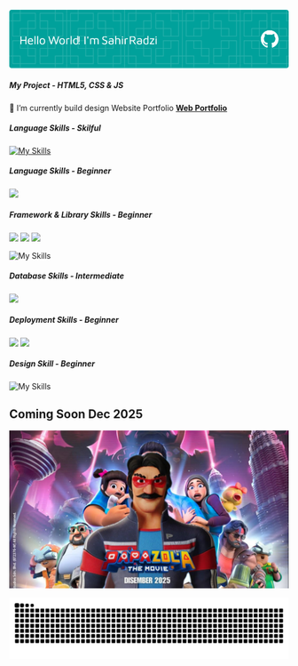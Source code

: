 <!-- ## Hello World! I'm Sahir Radzi👋 -->

![SahirRadzi](img/new_header.png)

<!--
**SahirRadzi/sahirradzi** is a ✨ _special_ ✨ repository because its `README.md` (this file) appears on your GitHub profile.

Here are some ideas to get you started:

- 🔭 I’m currently working on ...
- 🌱 I’m currently learning ...
- 👯 I’m looking to collaborate on ...
- 🤔 I’m looking for help with ...
- 💬 Ask me about ...
- 📫 How to reach me: ...
- 😄 Pronouns: ...
- ⚡ Fun fact: ...
-->

<!-- - 🔭 I’m currently **student**
- 🌱 I’m currently learning [**Laravel 12**](https://laravel.com/) -->

##### My Project - HTML5, CSS & JS

🌱 I’m currently build design Website Portfolio [**Web Portfolio**](https://sahirradzi.com)

##### Language Skills - Skilful

[![My Skills](https://skillicons.dev/icons?i=html,css,php)](https://skillicons.dev)

##### Language Skills - Beginner

<img src="https://img.shields.io/badge/JavaScript-323330?style=for-the-badge&logo=javascript&logoColor=F7DF1E" />

##### Framework & Library Skills - Beginner

<img src="https://img.shields.io/badge/ngrok-140648?style=for-the-badge&logo=Ngrok&logoColor=white"/> <img src="https://img.shields.io/badge/Swagger-85EA2D?style=for-the-badge&logo=Swagger&logoColor=white"/> <img src="https://img.shields.io/badge/livewire-4e56a6?style=for-the-badge&logo=livewire&logoColor=white" />

![My Skills](https://skillicons.dev/icons?i=bootstrap,laravel,postman)

##### Database Skills - Intermediate

<img src="https://img.shields.io/badge/MySQL-005C84?style=for-the-badge&logo=mysql&logoColor=white" />

##### Deployment Skills - Beginner

<img src="https://img.shields.io/badge/Hostinger-673DE6?style=for-the-badge&logo=hostinger&logoColor=white" /> <img src="https://img.shields.io/badge/Digital_Ocean-0080FF?style=for-the-badge&logo=DigitalOcean&logoColor=white" />

##### Design Skill - Beginner

![My Skills](https://skillicons.dev/icons?i=ps)

## Coming Soon Dec 2025

![Papazola](img/papazola.jpg)

<!-- ##### My Github Stats

![Sahir Radzi GitHub stats](https://github-readme-stats.vercel.app/api?username=SahirRadzi) -->

<img src="https://raw.githubusercontent.com/SahirRadzi/SahirRadzi/output/snake.svg" alt="Snake animation" />

###
